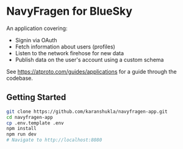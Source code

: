 # NavyFragen for BlueSky

An application covering:

- Signin via OAuth
- Fetch information about users (profiles)
- Listen to the network firehose for new data
- Publish data on the user's account using a custom schema

See https://atproto.com/guides/applications for a guide through the codebase.

## Getting Started

```sh
git clone https://github.com/karanshukla/navyfragen-app.git
cd navyfragen-app
cp .env.template .env
npm install
npm run dev
# Navigate to http://localhost:8080
```
